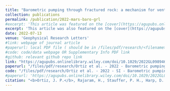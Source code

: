 ```yaml
---
title: "Barometric pumping through fractured rock: a mechanism for venting deep methane to Mars’ atmosphere"
collection: publications
permalink: /publication/2022-mars-baro-grl
#excerpt: 'This article was featured on the [cover](https://agupubs.onlinelibrary.wiley.com/doi/epdf/10.1002/grl.62460) of this GRL issue.' 
excerpt: 'This article was also featured on the [cover](https://agupubs.onlinelibrary.wiley.com/doi/epdf/10.1002/grl.62460){: .btn--research} of this GRL issue.' 
date: 2022-07-13
venue: 'Geophysical Research Letters'
#link: webpage of journal article
#paperurl: local PDF file ( should be in /files/pdf/research/<filename>.pdf )
#code: code/data webpage OR Supplementary Info PDF link
#github: relevant github repo link
link: "https://agupubs.onlinelibrary.wiley.com/doi/10.1029/2022GL098946"
paperurl: "/files/pdf/research/Ortiz et al. - 2022 - Barometric pumping through fractured rock A mechanism for venting deep methane to Mars' atmosphere.pdf"
code: "/files/pdf/research/Ortiz et al. - 2022 - SI - Barometric pumping through fractured rock A mechanism for venting deep methane to Mars' atmosphere.pdf"
#paperurl: 'https://agupubs.onlinelibrary.wiley.com/doi/10.1029/2022GL098946'
citation: "<b>Ortiz, J. P.</b>, Rajaram, H., Stauffer, P. H., Harp, D. R., Wiens, R. C., & Lewis, K. W. (2022). Barometric Pumping Through Fractured Rock: A Mechanism for Venting Deep Methane to Mars' Atmosphere. <i>Geophysical Research Letters</i>, 49(14), doi:10.1029/2022GL098946."
---
```

<!-- This paper is about the number 1. The number 2 is left for future work. -->

<!-- [Download paper here](https://agupubs.onlinelibrary.wiley.com/doi/10.1029/2022GL098946){: .btn--research} -->

